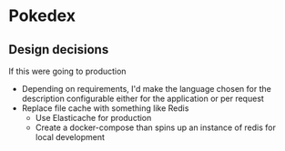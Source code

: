 # Pokedex

## Design decisions

If this were going to production
- Depending on requirements, I'd make the language chosen for the description configurable either for the application or per request
- Replace file cache with something like Redis
  - Use Elasticache for production
  - Create a docker-compose than spins up an instance of redis for local development
